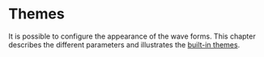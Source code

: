 # Themes

It is possible to configure the appearance of the wave forms.
This chapter describes the different parameters and illustrates the [built-in themes](builtin.md).
